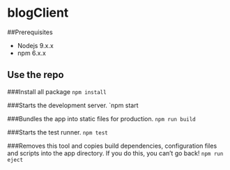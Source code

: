 # blogClient

##Prerequisites
 * Nodejs 9.x.x 
 * npm 6.x.x

## Use the repo

###Install all package
  `npm install`

###Starts the development server.
  `npm start

###Bundles the app into static files for production.
  `npm run build`

###Starts the test runner.
  `npm test`

###Removes this tool and copies build dependencies, configuration files and scripts into the app directory. If you do this, you can’t go back!
  `npm run eject`